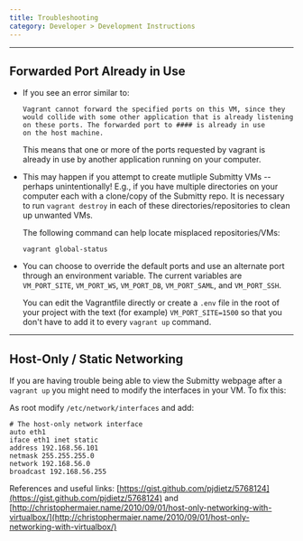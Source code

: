 ```yaml
---
title: Troubleshooting
category: Developer > Development Instructions
---
```



---


## Forwarded Port Already in Use

* If you see an error similar to:

  ```
  Vagrant cannot forward the specified ports on this VM, since they
  would collide with some other application that is already listening
  on these ports. The forwarded port to #### is already in use
  on the host machine.
  ```

  This means that one or more of the ports requested by vagrant is already in
  use by another application running on your computer.


* This may happen if you attempt to create mutliple Submitty VMs --
  perhaps unintentionally!  E.g., if you have multiple directories on
  your computer each with a clone/copy of the Submitty repo.  It is
  necessary to run `vagrant destroy` in each of these
  directories/repositories to clean up unwanted VMs.

  The following command can help locate misplaced repositories/VMs:

  ```
  vagrant global-status
  ```


* You can choose to override the default ports and use an alternate
  port through an environment variable. The current variables are
  `VM_PORT_SITE`, `VM_PORT_WS`, `VM_PORT_DB`, `VM_PORT_SAML`, and
  `VM_PORT_SSH`.

  You can edit the Vagrantfile directly or create a `.env` file in the
  root of your project with the text (for example) `VM_PORT_SITE=1500`
  so that you don't have to add it to every `vagrant up` command.


---


## Host-Only / Static Networking

If you are having trouble being able to view the Submitty webpage after a ```vagrant up``` you might need to 
modify the interfaces in your VM. To fix this:

As root modify ```/etc/network/interfaces``` and add:

```
# The host-only network interface
auto eth1
iface eth1 inet static
address 192.168.56.101
netmask 255.255.255.0
network 192.168.56.0
broadcast 192.168.56.255
```

References and useful links: [https://gist.github.com/pjdietz/5768124](https://gist.github.com/pjdietz/5768124) and [http://christophermaier.name/2010/09/01/host-only-networking-with-virtualbox/](http://christophermaier.name/2010/09/01/host-only-networking-with-virtualbox/)